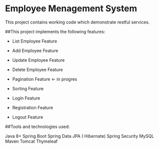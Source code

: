 # Employee Menagement System
This project contains working code which demonstrate restful services.

##This project implements the following features:

- List Employee Feature

- Add Employee Feature

- Update Employee Feature

- Delete Employee Feature

- Pagination Feature <- in progres

- Sorting Feature

- Login Feature

- Registration Feature

- Logout Feature

##Tools and technologies used:

Java 8+
Spring Boot
Spring Data JPA ( Hibernate)
Spring Security
MySQL
Maven
Tomcat
Thymeleaf
